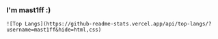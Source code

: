 ### I'm mast1ff :)
~~~~~~~~
![Top Langs](https://github-readme-stats.vercel.app/api/top-langs/?username=mast1ff&hide=html,css)
